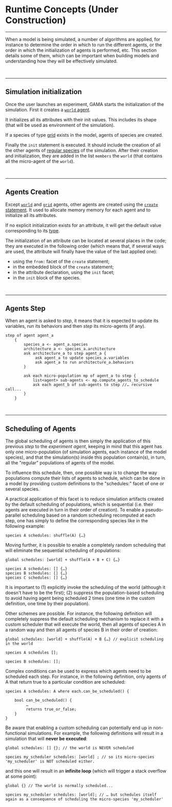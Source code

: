 # Runtime Concepts (Under Construction)

---

When a model is being simulated, a number of algorithms are applied, for instance to determine the order in which to run the different agents, or the order in which the initialization of agents is performed, etc. This section details some of them, which can be important when building models and understanding how they will be effectively simulated.


<br />

---

## Simulation initialization
Once the user launches an experiment, GAMA starts the initialization of the simulation.
First it creates a [`world` agent](G__GlobalSpecies.md).

It initializes all its attributes with their init values. This includes its shape (that will be used as environment of the simulation).

If a species of type [grid](G__GridSpecies.md) exists in the model, agents of species are created.

Finally the `init` statement is executed. It should include the creation of all the other agents of [regular species](G__RegularSpecies.md) of the simulation. After their creation and initialization, they are added in the list `members` the `world` (that contains all the micro-agent of the `world`).


<br />

---

## Agents Creation
Except [`world`](G__GlobalSpecies.md) and [`grid`](G__GridSpecies.md) agents, other agents are created using the [`create` statement](G__Statements#create.md). It used to allocate memory memory for each agent and to initialize all its attributes.

If no explicit initialization exists for an attribute, it will get the default value corresponding to its [type](G__DataTypes.md).

The initialization of an attribute can be located at several places in the code; they are executed in the following order (which means that, if several ways are used, the attribute will finally have the value of the last applied one):
  * using the `from:` facet of the `create` statement;
  * in the embedded block of the `create` statement;
  * in the attribute declaration, using the `init` facet;
  * in the `init` block of the species.

<br />

---

## Agents Step
When an agent is asked to _step_, it means that it is expected to update its variables, run its behaviors and then _step_ its micro-agents (if any).

```
step of agent agent_a
    {
        species_a <- agent_a.species
        architecture_a <- species_a.architecture
        ask architecture_a to step agent_a {
             ask agent_a to update species_a.variables
             ask agent_a to run architecture_a.behaviors
        }

        ask each micro-population mp of agent_a to step {
            list<agent> sub-agents <- mp.compute_agents_to_schedule
            ask each agent_b of sub-agents to step //… recursive call...
        }
    }

```

<br />

---

## Scheduling of Agents
The global scheduling of agents is then simply the application of this previous _step_ to the _experiment agent_, keeping in mind that this agent has only one micro-population (of simulation agents, each instance of the model species), and that the simulation(s) inside this population contain(s), in turn, all the "regular" populations of agents of the model.

To influence this schedule, then, one possible way is to change the way populations compute their lists of agents to schedule, which can be done in a model by providing custom definitions to the "schedules:" facet of one or several species.

A practical application of this facet is to reduce simulation artifacts created by the default scheduling of populations, which is sequential (i.e. their agents are executed in turn in their order of creation). To enable a pseudo-parallel scheduling based on a random scheduling recomputed at each step, one has simply to define the corresponding species like in the following example:

```
species A schedules: shuffle(A) {…}
```

Moving further, it is possible to enable a completely random scheduling that will eliminate the sequential scheduling of populations:

```
global schedules: [world] + shuffle(A + B + C) {…}

species A schedules: [] {…}
species B schedules: [] {…}
species C schedules: [] {…}
```

It is important to (1) explicitly invoke the scheduling of the world (although it doesn't have to be the first); (2) suppress the population-based scheduling to avoid having agent being scheduled 2 times (one time in the custom definition, one time by their population).

Other schemes are possible. For instance, the following definition will completely suppress the default scheduling mechanism to replace it with a custom scheduler that will execute the world, then all agents of species A in a random way and then all agents of species B in their order of creation:

```
global schedules: [world] + shuffle(A) + B {…} // explicit scheduling in the world

species A schedules [];

species B schedules: [];

```

Complex conditions can be used to express which agents need to be scheduled each step. For instance, in the following definition, only agents of A that return true to a particular condition are scheduled:

```
species A schedules: A where each.can_be_scheduled() {

    bool can_be_scheduled() {
         …
         returns true_or_false;
    }
}
```

Be aware that enabling a custom scheduling can potentially end up in non-functional simulations. For example, the following definitions will result in a simulation that will **never be executed**:

```
global schedules: [] {}; // the world is NEVER scheduled
 
species my_scheduler schedules: [world] ; // so its micro-species 'my_scheduler' is NOT scheduled either. 
```

and this one will result in an **infinite loop** (which will trigger a stack overflow at some point):

```
global {} // The world is normally scheduled...

species my_scheduler schedules: [world]; // … but schedules itself again as a consequence of scheduling the micro-species 'my_scheduler'
```

